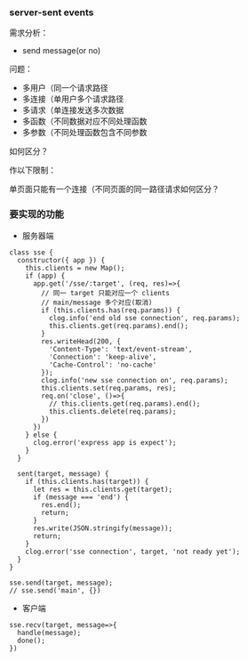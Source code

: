 ### server-sent events

需求分析：

- send message(or no)

问题：

- 多用户（同一个请求路径
- 多连接（单用户多个请求路径
- 多请求（单连接发送多次数据
- 多函数（不同数据对应不同处理函数
- 多参数（不同处理函数包含不同参数

如何区分？

作以下限制：

单页面只能有一个连接（不同页面的同一路径请求如何区分？

### 要实现的功能

- 服务器端

``` JS
class sse {
  constructor({ app }) {
    this.clients = new Map();
    if (app) {
      app.get('/sse/:target', (req, res)=>{
        // 同一 target 只能对应一个 clients
        // main/message 多个对应(取消)
        if (this.clients.has(req.params)) {
          clog.info('end old sse connection', req.params);
          this.clients.get(req.params).end();
        }
        res.writeHead(200, {
          'Content-Type': 'text/event-stream',
          'Connection': 'keep-alive',
          'Cache-Control': 'no-cache'
        });
        clog.info('new sse connection on', req.params);
        this.clients.set(req.params, res);
        req.on('close', ()=>{
          // this.clients.get(req.params).end();
          this.clients.delete(req.params);
        })
      })
    } else {
      clog.error('express app is expect');
    }
  }

  sent(target, message) {
    if (this.clients.has(target)) {
      let res = this.clients.get(target);
      if (message === 'end') {
        res.end();
        return;
      }
      res.write(JSON.stringify(message));
      return;
    }
    clog.error('sse connection', target, 'not ready yet');
  }
}

sse.send(target, message);
// sse.send('main', {})
```

- 客户端

``` JS
sse.recv(target, message=>{
  handle(message);
  done();
})
```